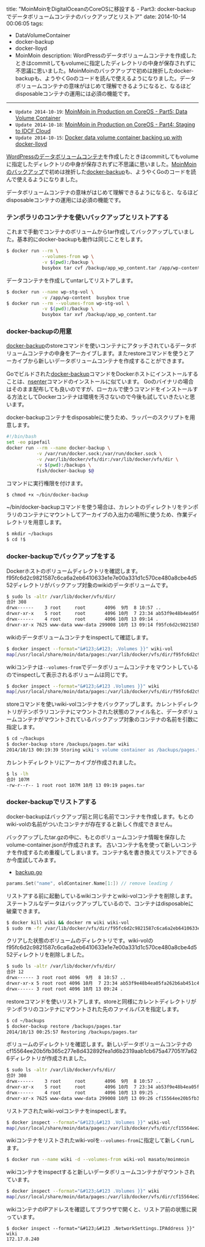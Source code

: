 title: "MoinMoinをDigitalOceanのCoreOSに移設する - Part3: docker-backupでデータボリュームコンテナのバックアップとリストア"
date: 2014-10-14 00:06:05
tags:
 - DataVolumeContainer
 - docker-backup
 - docker-lloyd
 - MoinMoin
description: WordPressのデータボリュームコンテナを作成したときはcommitしてもvolumeに指定したディレクトリの中身が保存されずに不思議に思いました。MoinMoinのバックアップで初めは挫折したdocker-backupも、ようやくGoのコードを読んで使えるようになりました。データボリュームコンテナの意味がはじめて理解できるようになると、なるほどdisposableコンテナの運用には必須の機能です。
---

* `Update 2014-10-19`: [MoinMoin in Production on CoreOS - Part5: Data Volume Container](/2014/10/19/docker-moinmoin-idcf-coreos-volumes/)
* `Update 2014-10-18`: [MoinMoin in Production on CoreOS - Part4: Staging to IDCF Cloud](/2014/10/18/docker-moinmoin-idcf-coreos/)
* `Update 2014-10-15`: [Docker data volume container backing up with docker-lloyd](/2014/10/15/docker-data-volume-container-docker-lloyd/)

[WordPressのデータボリュームコンテナ](/2014/10/01/docker-wordpress-duplicate-volumes/)を作成したときはcommitしてもvolumeに指定したディレクトリの中身が保存されずに不思議に思いました。[MoinMoinのバックアップ](/2014/10/13/docker-moinmoin-data-volume-container-nginx-uwsgi/)で初めは挫折した[docker-backup](https://github.com/discordianfish/docker-backup)も、ようやくGoのコードを読んで使えるようになりました。

データボリュームコンテナの意味がはじめて理解できるようになると、なるほどdisposableコンテナの運用には必須の機能です。

<!-- more -->


### テンポラリのコンテナを使いバックアップとリストアする

これまで手動でコンテナのボリュームからtar作成してバックアップしていました。基本的にdocker-backupも動作は同じことをします。

``` bash
$ docker run --rm \
             --volumes-from wp \
             -v $(pwd):/backup \
             busybox tar cvf /backup/app_wp_content.tar /app/wp-content
```

データコンテナを作成してuntarしてリストアします。
``` bash
$ docker run --name wp-stg-vol \
             -v /app/wp-content  busybox true
$ docker run --rm --volumes-from wp-stg-vol \
             -v $(pwd):/backup \
             busybox tar xvf /backup/app_wp_content.tar
```

### docker-backupの用意

[docker-backup](https://github.com/discordianfish/docker-backup)のstoreコマンドを使いコンテナにアタッチされているデータボリュームコンテナの中身をアーカイブします。またrestoreコマンドを使うとアーカイブから新しいデータボリュームコンテナを作成することができます。

Goでビルドされた[docker-backup](https://github.com/discordianfish/docker-backup/blob/master/docker-backup.go)コマンドをDockerホストにインストールすることは、[nsenter](/2014/08/03/docker-volume-nsenter-mount/)コマンドのインストールに似ています。
Goのバイナリの場合はそのまま配布しても良いのですが、ローカルで使うコマンドをインストールする方法としてDockerコンテナは環境を汚さないので今後も試していきたいと思います。

docker-backupコンテナをdisposableに使うため、ラッパーのスクリプトを用意します。

``` bash ~/bin/docker-backup
#!/bin/bash
set -eo pipefail
docker run --rm --name docker-backup \
           -v /var/run/docker.sock:/var/run/docker.sock \
           -v /var/lib/docker/vfs/dir:/var/lib/docker/vfs/dir \
           -v $(pwd):/backups \
           fish/docker-backup $@
```

コマンドに実行権限を付けます。

``` bash
$ chmod +x ~/bin/docker-backup
```

~/bin/docker-backupコマンドを使う場合は、カレントのディレクトリをテンポラリのコンテナにマウントしてアーカイブの入出力の場所に使うため、作業ディレクトリを用意します。

``` bash
$ mkdir ~/backups
$ cd !$
```

### docker-backupでバックアップをする

Dockerホストのボリュームディレクトリを確認します。f95fc6d2c9821587c6ca6a2eb6410633e1e7e00a331d1c570ce480a8cbe4d552ディレクトリがバックアップ対象のwikiのデータボリュームです。

``` bash
$ sudo ls -altr /var/lib/docker/vfs/dir/
合計 308
drwx------    3 root     root       4096  9月  8 10:57 ..
drwxr-xr-x    5 root     root       4096 10月  7 23:34 ab53f9e48b4ea05fa262b6ab451c4c0c4150141b2b2a2c2e61b175ccaf390e2e
drwx------    4 root     root       4096 10月 13 09:14 .
drwxr-xr-x 7625 www-data www-data 299008 10月 13 09:14 f95fc6d2c9821587c6ca6a2eb6410633e1e7e00a331d1c570ce480a8cbe4d552
```

wikiのデータボリュームコンテナをinspectして確認します。

``` bash
$ docker inspect --format="&#123;&#123; .Volumes }}" wiki-vol
map[/usr/local/share/moin/data/pages:/var/lib/docker/vfs/dir/f95fc6d2c9821587c6ca6a2eb6410633e1e7e00a331d1c570ce480a8cbe4d552]
```

wikiコンテナは`--volumes-from`でデータボリュームコンテナをマウントしているのでinspectして表示されるボリュームは同じです。

``` bash
$ docker inspect --format="&#123;&#123 .Volumes }}" wiki
map[/usr/local/share/moin/data/pages:/var/lib/docker/vfs/dir/f95fc6d2c9821587c6ca6a2eb6410633e1e7e00a331d1c570ce480a8cbe4d552]
```

storeコマンドを使いwiki-volコンテナをバックアップします。カレントディレクトリがテンポラリコンテナにマウントされた状態のファイル名と、データボリュームコンテナがマウントされているバックアップ対象のコンテナの名前を引数に指定します。

``` bash
$ cd ~/backups
$ docker-backup store /backups/pages.tar wiki
2014/10/13 00:19:39 Storing wiki's volume container as /backups/pages.tar
```

カレントディレクトリにアーカイブが作成されました。

``` bash
$ ls -lh
合計 107M
-rw-r--r-- 1 root root 107M 10月 13 09:19 pages.tar
```

### docker-backupでリストアする

docker-backupはバックアップ前と同じ名前でコンテナを作成します。もとのwiki-volの名前がついたコンテナが存在すると新しく作成できません。

バックアップしたtar.gzの中に、もとのボリュームコンテナ情報を保存したvolume-container.jsonが作成されます。
古いコンテナ名を使って新しいコンテナを作成するため重複してしまいます。コンテナ名を書き換えてリストアできるか今度試してみます。

* [backup.go](https://github.com/discordianfish/docker-backup/blob/master/backup/backup.go#L133)

``` go docker-backup/backup/backup.go
params.Set("name", oldContainer.Name[1:]) // remove leading /
```

リストアする前に起動しているwikiコンテナとwiki-volコンテナを削除します。ステートフルなデータはバックアップしているので、コンテナはdisposableに破棄できます。

``` bash
$ docker kill wiki && docker rm wiki wiki-vol
$ sudo rm -fr /var/lib/docker/vfs/dir/f95fc6d2c9821587c6ca6a2eb6410633e1e7e00a331d1c570ce480a8cbe4d552
```

クリアした状態のボリュームのディレクトリです。wiki-volのf95fc6d2c9821587c6ca6a2eb6410633e1e7e00a331d1c570ce480a8cbe4d552ディレクトリを削除しました。

``` bash
$ sudo ls -altr /var/lib/docker/vfs/dir/
合計 12
drwx------ 3 root root 4096  9月  8 10:57 ..
drwxr-xr-x 5 root root 4096 10月  7 23:34 ab53f9e48b4ea05fa262b6ab451c4c0c4150141b2b2a2c2e61b175ccaf390e2e
drwx------ 3 root root 4096 10月 13 09:24 .
```

restoreコマンドを使いリストアします。storeと同様にカレントディレクトリがテンポラリのコンテナにマウントされた先のファイルパスを指定します。

``` bash
$ cd ~/backups
$ docker-backup restore /backups/pages.tar
2014/10/13 00:25:57 Restoring /backups/pages.tar
```

ボリュームのディレクトリを確認します。新しいデータボリュームコンテナのcf15564ee20b5fb365c277e8d432892fea1d6b2319aab1cb675a477051f7a626ディレクトリが作成されました。

``` bash
$ sudo ls -altr /var/lib/docker/vfs/dir/
合計 308
drwx------    3 root     root       4096  9月  8 10:57 ..
drwxr-xr-x    5 root     root       4096 10月  7 23:34 ab53f9e48b4ea05fa262b6ab451c4c0c4150141b2b2a2c2e61b175ccaf390e2e
drwx------    4 root     root       4096 10月 13 09:25 .
drwxr-xr-x 7625 www-data www-data 299008 10月 13 09:26 cf15564ee20b5fb365c277e8d432892fea1d6b2319aab1cb675a477051f7a626
```

リストアされたwiki-volコンテナをinspectします。

``` bash
$ docker inspect --format="&#123;&#123 .Volumes }}" wiki-vol
map[/usr/local/share/moin/data/pages:/var/lib/docker/vfs/dir/cf15564ee20b5fb365c277e8d432892fea1d6b2319aab1cb675a477051f7a626]
```

wikiコンテナをリストされたwiki-volを`--volumes-from`に指定して新しくrunします。

``` bash
$ docker run --name wiki -d --volumes-from wiki-vol masato/moinmoin
```

wikiコンテナをinspectすると新しいデータボリュームコンテナがマウントされています。

``` bash
$ docker inspect --format="&#123;&#123 .Volumes }}" wiki
map[/usr/local/share/moin/data/pages:/var/lib/docker/vfs/dir/cf15564ee20b5fb365c277e8d432892fea1d6b2319aab1cb675a477051f7a626]
```

wikiコンテナのIPアドレスを確認してブラウザで開くと、リストア前の状態に戻っています。

```
$ docker inspect --format="&#123;&#123 .NetworkSettings.IPAddress }}" wiki
172.17.0.240
```

